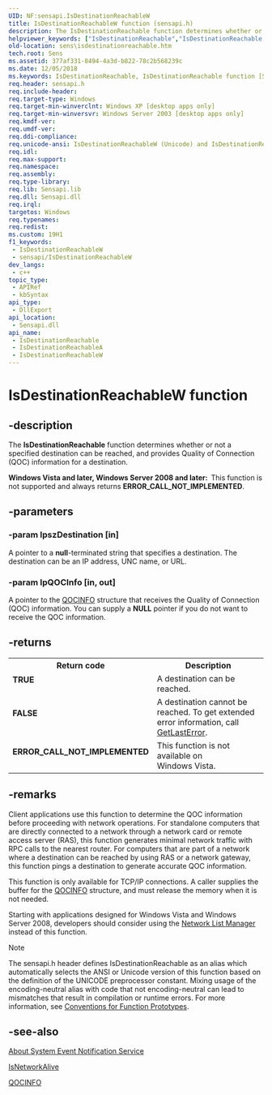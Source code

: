 ```yaml
---
UID: NF:sensapi.IsDestinationReachableW
title: IsDestinationReachableW function (sensapi.h)
description: The IsDestinationReachable function determines whether or not a specified destination can be reached, and provides Quality of Connection (QOC) information for a destination.
helpviewer_keywords: ["IsDestinationReachable","IsDestinationReachable function [SENS]","IsDestinationReachableA","IsDestinationReachableW","_zaw_isdestinationreachable","sens.isdestinationreachable","sensapi/IsDestinationReachable","sensapi/IsDestinationReachableA","sensapi/IsDestinationReachableW","syncmgr.isdestinationreachable"]
old-location: sens\isdestinationreachable.htm
tech.root: Sens
ms.assetid: 377af331-8494-4a3d-b822-78c2b568239c
ms.date: 12/05/2018
ms.keywords: IsDestinationReachable, IsDestinationReachable function [SENS], IsDestinationReachableA, IsDestinationReachableW, _zaw_isdestinationreachable, sens.isdestinationreachable, sensapi/IsDestinationReachable, sensapi/IsDestinationReachableA, sensapi/IsDestinationReachableW, syncmgr.isdestinationreachable
req.header: sensapi.h
req.include-header: 
req.target-type: Windows
req.target-min-winverclnt: Windows XP [desktop apps only]
req.target-min-winversvr: Windows Server 2003 [desktop apps only]
req.kmdf-ver: 
req.umdf-ver: 
req.ddi-compliance: 
req.unicode-ansi: IsDestinationReachableW (Unicode) and IsDestinationReachableA (ANSI)
req.idl: 
req.max-support: 
req.namespace: 
req.assembly: 
req.type-library: 
req.lib: Sensapi.lib
req.dll: Sensapi.dll
req.irql: 
targetos: Windows
req.typenames: 
req.redist: 
ms.custom: 19H1
f1_keywords:
 - IsDestinationReachableW
 - sensapi/IsDestinationReachableW
dev_langs:
 - c++
topic_type:
 - APIRef
 - kbSyntax
api_type:
 - DllExport
api_location:
 - Sensapi.dll
api_name:
 - IsDestinationReachable
 - IsDestinationReachableA
 - IsDestinationReachableW
---
```


# IsDestinationReachableW function


## -description

The 
<b>IsDestinationReachable</b> function determines whether or not  a specified destination can be reached, and provides Quality of Connection (QOC) information for a destination.

<b>Windows Vista and later, Windows Server 2008 and later:  </b>This function is not supported and always returns <b>ERROR_CALL_NOT_IMPLEMENTED</b>.

## -parameters

### -param lpszDestination [in]

A pointer to a <b>null</b>-terminated string that specifies a destination. The destination can be an IP address, UNC name, or URL.

### -param lpQOCInfo [in, out]

A pointer to the 
<a href="https://docs.microsoft.com/windows/desktop/api/sensapi/ns-sensapi-qocinfo">QOCINFO</a> structure that receives the Quality of Connection (QOC) information. You can supply a <b>NULL</b> pointer if you do not want to receive the QOC information.

## -returns

<table>
<tr>
<th>Return code</th>
<th>Description</th>
</tr>
<tr>
<td width="40%">
<dl>
<dt><b>TRUE</b></dt>
</dl>
</td>
<td width="60%">
A destination can be reached.

</td>
</tr>
<tr>
<td width="40%">
<dl>
<dt><b>FALSE</b></dt>
</dl>
</td>
<td width="60%">
A destination cannot be reached. To get extended error information, call 
<a href="https://docs.microsoft.com/windows/desktop/api/errhandlingapi/nf-errhandlingapi-getlasterror">GetLastError</a>.

</td>
</tr>
<tr>
<td width="40%">
<dl>
<dt><b>ERROR_CALL_NOT_IMPLEMENTED</b></dt>
</dl>
</td>
<td width="60%">
This function is not available on Windows Vista.

</td>
</tr>
</table>

## -remarks

Client applications use this function to determine the QOC information before proceeding with network operations. For standalone computers that are directly connected to a network through a network card or remote access server (RAS), this function generates minimal network traffic with RPC calls to the nearest router. For computers that are part of a network where a destination can be reached by using RAS or a network gateway, this function pings a destination to generate accurate QOC information.

This function is only available for TCP/IP connections. A caller supplies the buffer for the 
<a href="https://docs.microsoft.com/windows/desktop/api/sensapi/ns-sensapi-qocinfo">QOCINFO</a> structure, and must release the memory when it is not needed.

Starting with applications designed for Windows Vista and Windows Server 2008, developers should consider using the <a href="https://docs.microsoft.com/windows/desktop/NLA/portal">Network List Manager</a> instead of this function.







> [!NOTE]
> The sensapi.h header defines IsDestinationReachable as an alias which automatically selects the ANSI or Unicode version of this function based on the definition of the UNICODE preprocessor constant. Mixing usage of the encoding-neutral alias with code that not encoding-neutral can lead to mismatches that result in compilation or runtime errors. For more information, see [Conventions for Function Prototypes](/windows/win32/intl/conventions-for-function-prototypes).

## -see-also

<a href="https://docs.microsoft.com/windows/desktop/Sens/about-system-event-notification-service">About System Event Notification Service</a>



<a href="https://docs.microsoft.com/windows/desktop/api/sensapi/nf-sensapi-isnetworkalive">IsNetworkAlive</a>



<a href="https://docs.microsoft.com/windows/desktop/api/sensapi/ns-sensapi-qocinfo">QOCINFO</a>

